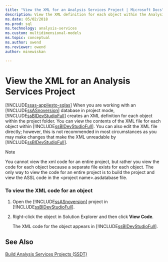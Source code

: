 ```yaml
---
title: "View the XML for an Analysis Services Project | Microsoft Docs"
description: View the XML definition for each object within the Analysis Services project folder by using SQL Server Data Tools.
ms.date: 05/02/2018
ms.prod: sql
ms.technology: analysis-services
ms.custom: multidimensional-models
ms.topic: conceptual
ms.author: owend
ms.reviewer: owend
author: minewiskan

---
```

# View the XML for an Analysis Services Project
[!INCLUDE[ssas-appliesto-sqlas](../includes/ssas-appliesto-sqlas.md)]
  When you are working with an [!INCLUDE[ssASnoversion](../includes/ssasnoversion-md.md)] database in project mode, [!INCLUDE[ssBIDevStudioFull](../includes/ssbidevstudiofull-md.md)] creates an XML definition for each object within the project folder. You can view the contents of the XML file for each object within [!INCLUDE[ssBIDevStudioFull](../includes/ssbidevstudiofull-md.md)]. You can also edit the XML file directly; however, this is not recommended in most circumstances as you may make changes that make the XML unreadable by [!INCLUDE[ssBIDevStudioFull](../includes/ssbidevstudiofull-md.md)].  
  
> [!NOTE]  
>  You cannot view the xml code for an entire project, but rather you view the code for each object because a separate file exists for each object. The only way to view the code for an entire project is to build the project and view the ASSL code in the \<project name>.asdatabase file.  
  
### To view the XML code for an object  
  
1.  Open the [!INCLUDE[ssASnoversion](../includes/ssasnoversion-md.md)] project in [!INCLUDE[ssBIDevStudioFull](../includes/ssbidevstudiofull-md.md)].  
  
2.  Right-click the object in Solution Explorer and then click **View Code**.  
  
     The XML code for the object appears in [!INCLUDE[ssBIDevStudioFull](../includes/ssbidevstudiofull-md.md)].  
  
## See Also  
 [Build Analysis Services Projects &#40;SSDT&#41;](../../analysis-services/multidimensional-models/build-analysis-services-projects-ssdt.md)  
  
  
